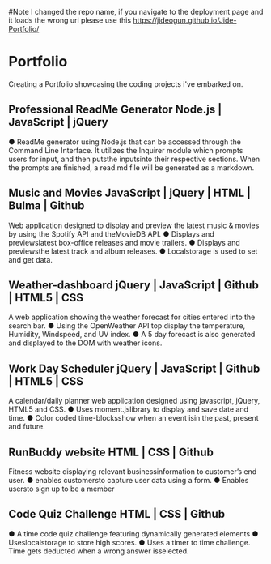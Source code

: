 #Note 
I changed the repo name, if you navigate to the deployment page and it loads the wrong url please use this https://jideogun.github.io/Jide-Portfolio/

# Portfolio

Creating a Portfolio showcasing the coding projects i've embarked on.

## Professional ReadMe Generator Node.js | JavaScript | jQuery 
● ReadMe generator using Node.js that can be accessed through the Command Line Interface. It utilizes the Inquirer module which prompts users for input, and then putsthe inputsinto their respective sections. When the prompts are finished, a read.md file will be generated as a markdown. 

## Music and Movies JavaScript | jQuery | HTML | Bulma | Github 
Web application designed to display and preview the latest music & movies by using the Spotify API and theMovieDB API. ● Displays and previewslatest box-office releases and movie trailers. 
● Displays and previewsthe latest track and album releases. 
● Localstorage is used to set and get data. 

## Weather-dashboard jQuery | JavaScript | Github | HTML5 | CSS 
A web application showing the weather forecast for cities entered into the search bar. 
● Using the OpenWeather API top display the temperature, Humidity, Windspeed, and UV index. 
● A 5 day forecast is also generated and displayed to the DOM with weather icons. 

## Work Day Scheduler jQuery | JavaScript | Github | HTML5 | CSS 
A calendar/daily planner web application designed using javascript, jQuery, HTML5 and CSS. 
● Uses moment.jslibrary to display and save date and time. 
● Color coded time-blocksshow when an event isin the past, present and future. 

## RunBuddy website HTML | CSS | Github 
Fitness website displaying relevant businessinformation to customer’s end user. 
● enables customersto capture user data using a form. 
● Enables usersto sign up to be a member 

## Code Quiz Challenge HTML | CSS | Github 
● A time code quiz challenge featuring dynamically generated elements 
● Useslocalstorage to store high scores. 
● Uses a timer to time challenge. Time gets deducted when a wrong answer isselected. 
